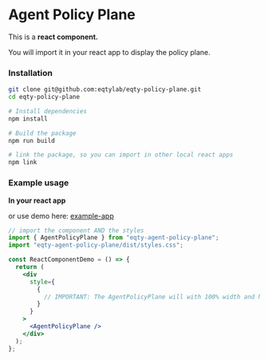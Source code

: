 # Agent Policy Plane

This is a **react component.**

You will import it in your react app to display the policy plane.

### Installation

```bash
git clone git@github.com:eqtylab/eqty-policy-plane.git
cd eqty-policy-plane

# Install dependencies
npm install

# Build the package
npm run build

# link the package, so you can import in other local react apps
npm link
```

### Example usage

**In your react app**

or use demo here: [example-app](https://github.com/eqtylab/example-app)

```jsx
// import the component AND the styles
import { AgentPolicyPlane } from "eqty-agent-policy-plane";
import "eqty-agent-policy-plane/dist/styles.css";

const ReactComponentDemo = () => {
  return (
    <div
      style={
        {
          // IMPORTANT: The AgentPolicyPlane will with 100% width and height of the parent container
        }
      }
    >
      <AgentPolicyPlane />
    </div>
  );
};
```
